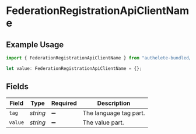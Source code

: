 # FederationRegistrationApiClientName

## Example Usage

```typescript
import { FederationRegistrationApiClientName } from "authelete-bundled/models/operations";

let value: FederationRegistrationApiClientName = {};
```

## Fields

| Field                  | Type                   | Required               | Description            |
| ---------------------- | ---------------------- | ---------------------- | ---------------------- |
| `tag`                  | *string*               | :heavy_minus_sign:     | The language tag part. |
| `value`                | *string*               | :heavy_minus_sign:     | The value part.        |